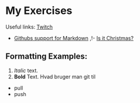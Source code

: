 # My Exercises
Useful links:
[Twitch](https://www.twitch.tv)
- [Githubs support for
Markdown](https://docs.github.com/en/get-started/writing-on-github/getting-started-with-writing-and-formatting-on-github/basic-writing-and-formatting-syntax) ,!- [Is it Christmas?](https://isitchristmas.com)
## Formatting Examples:
1. *Italic* text.
2. **Bold** Text.
Hvad bruger man git til
- pull
- push

